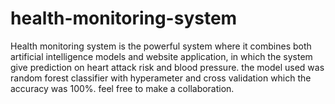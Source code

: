 # health-monitoring-system
Health monitoring system is the powerful system where it combines both artificial intelligence models and website application, in which the system give prediction on heart attack risk and blood pressure. the model used was random forest classifier with hyperameter and cross validation which the accuracy was 100%. feel free to make a collaboration. 
